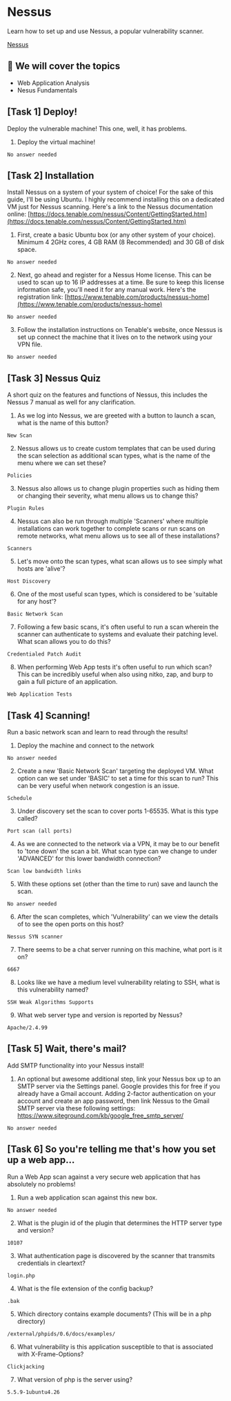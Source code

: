 # Nessus

Learn how to set up and use Nessus, a popular vulnerability scanner.

[Nessus](https://tryhackme.com/room/rpnessus)

## 💢 We will cover  the topics

* Web Application Analysis
* Nesus Fundamentals

## [Task 1] Deploy!

Deploy the vulnerable machine! This one, well, it has problems.

1. Deploy the virtual machine!

`No answer needed`

## [Task 2] Installation

Install Nessus on a system of your system of choice! For the sake of this guide, I'll be using Ubuntu. I highly recommend installing this on a dedicated VM just for Nessus scanning. Here's a link to the Nessus documentation online: [https://docs.tenable.com/nessus/Content/GettingStarted.htm](https://docs.tenable.com/nessus/Content/GettingStarted.htm)

1. First, create a basic Ubuntu box (or any other system of your choice). Minimum 4 2GHz cores, 4 GB RAM (8 Recommended) and 30 GB of disk space.

`No answer needed`

2. Next, go ahead and register for a Nessus Home license. This can be used to scan up to 16 IP addresses at a time. Be sure to keep this license information safe, you'll need it for any manual work. Here's the registration link: [https://www.tenable.com/products/nessus-home](https://www.tenable.com/products/nessus-home)

`No answer needed`

3. Follow the installation instructions on Tenable's website, once Nessus is set up connect the machine that it lives on to the network using your VPN file.

`No answer needed`

## [Task 3] Nessus Quiz

A short quiz on the features and functions of Nessus, this includes the Nessus 7 manual as well for any clarification.

1. As we log into Nessus, we are greeted with a button to launch a scan, what is the name of this button?

`New Scan`

2. Nessus allows us to create custom templates that can be used during the scan selection as additional scan types, what is the name of the menu where we can set these?

`Policies`

3. Nessus also allows us to change plugin properties such as hiding them or changing their severity, what menu allows us to change this?

`Plugin Rules`

4. Nessus can also be run through multiple 'Scanners' where multiple installations can work together to complete scans or run scans on remote networks, what menu allows us to see all of these installations?

`Scanners`

5. Let's move onto the scan types, what scan allows us to see simply what hosts are 'alive'?

`Host Discovery`

6. One of the most useful scan types, which is considered to be 'suitable for any host'?

`Basic Network Scan`

7. Following a few basic scans, it's often useful to run a scan wherein the scanner can authenticate to systems and evaluate their patching level. What scan allows you to do this?

`Credentialed Patch Audit`

8. When performing Web App tests it's often useful to run which scan? This can be incredibly useful when also using nitko, zap, and burp to gain a full picture of an application.

`Web Application Tests`

## [Task 4] Scanning!

Run a basic network scan and learn to read through the results!

1. Deploy the machine and connect to the network

`No answer needed`

2. Create a new 'Basic Network Scan' targeting the deployed VM. What option can we set under 'BASIC' to set a time for this scan to run? This can be very useful when network congestion is an issue.

`Schedule`

3. Under discovery set the scan to cover ports 1-65535. What is this type called?

`Port scan (all ports)`

4. As we are connected to the network via a VPN, it may be to our benefit to 'tone down' the scan a bit. What scan type can we change to under 'ADVANCED' for this lower bandwidth connection?

`Scan low bandwidth links`

5. With these options set (other than the time to run) save and launch the scan.

`No answer needed`

6. After the scan completes, which 'Vulnerability' can we view the details of to see the open ports on this host?

`Nessus SYN scanner`

7. There seems to be a chat server running on this machine, what port is it on?

`6667`

8. Looks like we have a medium level vulnerability relating to SSH, what is this vulnerability named?

`SSH Weak Algorithms Supports`

9. What web server type and version is reported by Nessus?

`Apache/2.4.99`

## [Task 5] Wait, there's mail?

Add SMTP functionality into your Nessus install!

1. An optional but awesome additional step, link your Nessus box up to an SMTP server via the Settings panel. Google provides this for free if you already have a Gmail account. Adding 2-factor authentication on your account and create an app password, then link Nessus to the Gmail SMTP server via these following settings: https://www.siteground.com/kb/google_free_smtp_server/

`No answer needed`

## [Task 6] So you're telling me that's how you set up a web app...

Run a Web App scan against a very secure web application that has absolutely no problems!

1. Run a web application scan against this new box.

`No answer needed`

2. What is the plugin id of the plugin that determines the HTTP server type and version?

`10107`

3. What authentication page is discovered by the scanner that transmits credentials in cleartext?

`login.php`

4. What is the file extension of the config backup?

`.bak`

5. Which directory contains example documents? (This will be in a php directory)

`/external/phpids/0.6/docs/examples/`

6. What vulnerability is this application susceptible to that is associated with X-Frame-Options?

`Clickjacking`

7. What version of php is the server using?

`5.5.9-1ubuntu4.26`
